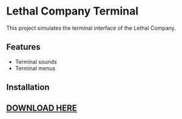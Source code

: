 # Lethal Company Terminal

This project simulates the terminal interface of the Lethal Company. 

## Features

- Terminal sounds
- Terminal menus

## Installation
## [DOWNLOAD HERE]()
